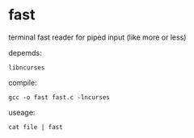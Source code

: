 fast
====

terminal fast reader for piped input (like more or less)

depemds: 

    libncurses

compile:

    gcc -o fast fast.c -lncurses

useage:

    cat file | fast
